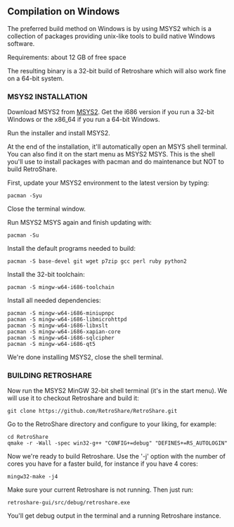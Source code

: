## Compilation on Windows

The preferred build method on Windows is by using MSYS2 which is a collection
of packages providing unix-like tools to build native Windows software.

Requirements: about 12 GB of free space

The resulting binary is a 32-bit build of Retroshare which will also work
fine on a 64-bit system.

### MSYS2 INSTALLATION

Download MSYS2 from [MSYS2](http://www.msys2.org/). Get the i686 version
if you run a 32-bit Windows or the x86_64 if you run a 64-bit Windows.

Run the installer and install MSYS2.

At the end of the installation, it'll automatically open an MSYS shell terminal.
You can also find it on the start menu as MSYS2 MSYS. This is the shell you'll 
use to install packages with pacman and do maintenance but NOT to build
RetroShare.

First, update your MSYS2 environment to the latest version by typing:

	pacman -Syu

Close the terminal window.

Run MSYS2 MSYS again and finish updating with:

	pacman -Su

Install the default programs needed to build:

	pacman -S base-devel git wget p7zip gcc perl ruby python2

Install the 32-bit toolchain:

	pacman -S mingw-w64-i686-toolchain

Install all needed dependencies:

	pacman -S mingw-w64-i686-miniupnpc
	pacman -S mingw-w64-i686-libmicrohttpd
	pacman -S mingw-w64-i686-libxslt
	pacman -S mingw-w64-i686-xapian-core
	pacman -S mingw-w64-i686-sqlcipher
	pacman -S mingw-w64-i686-qt5

We're done installing MSYS2, close the shell terminal.

### BUILDING RETROSHARE

Now run the MSYS2 MinGW 32-bit shell terminal (it's in the start menu).
We will use it to checkout Retroshare and build it:

	git clone https://github.com/RetroShare/RetroShare.git

Go to the RetroShare directory and configure to your liking, for example:
	
	cd RetroShare
	qmake -r -Wall -spec win32-g++ "CONFIG+=debug" "DEFINES+=RS_AUTOLOGIN"

Now we're ready to build Retroshare. Use the '-j' option with the number of
cores you have for a faster build, for instance if you have 4 cores:

	mingw32-make -j4

Make sure your current Retroshare is not running. Then just run:

	retroshare-gui/src/debug/retroshare.exe

You'll get debug output in the terminal and a running Retroshare instance.
